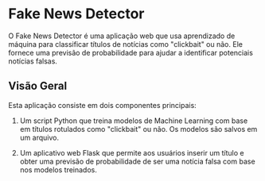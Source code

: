 # Fake News Detector

O Fake News Detector é uma aplicação web que usa aprendizado de máquina para classificar títulos de notícias como "clickbait" ou não. Ele fornece uma previsão de probabilidade para ajudar a identificar potenciais notícias falsas.

## Visão Geral

Esta aplicação consiste em dois componentes principais:

1. Um script Python que treina modelos de Machine Learning com base em títulos rotulados como "clickbait" ou não. Os modelos são salvos em um arquivo.

2. Um aplicativo web Flask que permite aos usuários inserir um título e obter uma previsão de probabilidade de ser uma notícia falsa com base nos modelos treinados.

